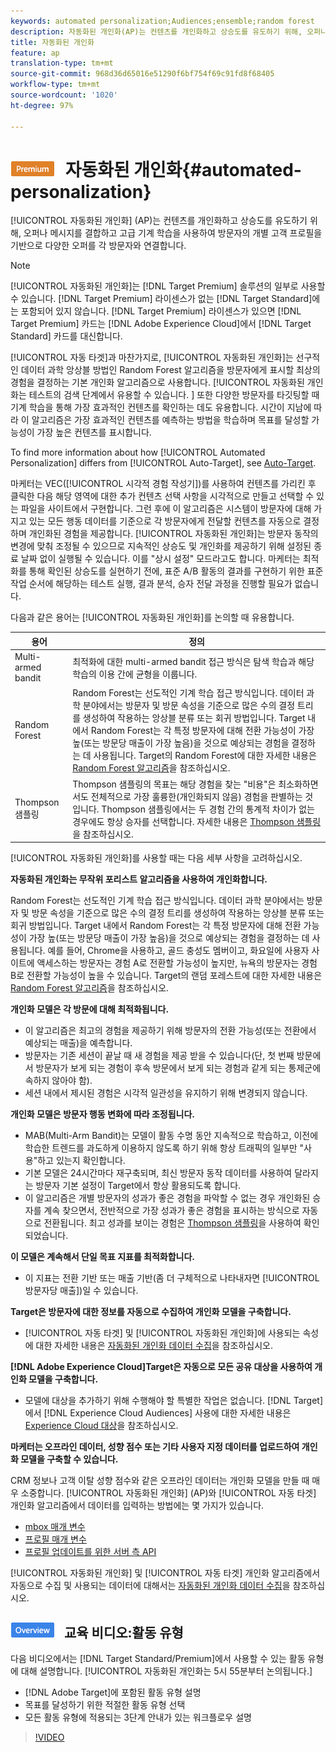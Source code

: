 ```yaml
---
keywords: automated personalization;Audiences;ensemble;random forest
description: 자동화된 개인화(AP)는 컨텐츠를 개인화하고 상승도를 유도하기 위해, 오퍼나 메시지를 결합하고 고급 기계 학습을 사용하여 방문자의 개별 고객 프로필을 기반으로 다양한 오퍼를 각 방문자와 연결합니다.
title: 자동화된 개인화
feature: ap
translation-type: tm+mt
source-git-commit: 968d36d65016e51290f6bf754f69c91fd8f68405
workflow-type: tm+mt
source-wordcount: '1020'
ht-degree: 97%

---
```



# ![PREMIUM](/help/assets/premium.png) 자동화된 개인화{#automated-personalization}

[!UICONTROL 자동화된 개인화] (AP)는 컨텐츠를 개인화하고 상승도를 유도하기 위해, 오퍼나 메시지를 결합하고 고급 기계 학습을 사용하여 방문자의 개별 고객 프로필을 기반으로 다양한 오퍼를 각 방문자와 연결합니다.

>[!NOTE]
>
>[!UICONTROL 자동화된 개인화]는 [!DNL Target Premium] 솔루션의 일부로 사용할 수 있습니다. [!DNL Target Premium] 라이센스가 없는 [!DNL Target Standard]에는 포함되어 있지 않습니다. [!DNL Target Premium] 라이센스가 있으면 [!DNL Target Premium] 카드는 [!DNL Adobe Experience Cloud]에서 [!DNL Target Standard] 카드를 대신합니다.

[!UICONTROL 자동 타겟]과 마찬가지로, [!UICONTROL 자동화된 개인화]는 선구적인 데이터 과학 앙상블 방법인 Random Forest 알고리즘을 방문자에게 표시할 최상의 경험을 결정하는 기본 개인화 알고리즘으로 사용합니다. [!UICONTROL 자동화된 개인화는 테스트의 검색 단계에서 유용할 수 있습니다. ] 또한 다양한 방문자를 타깃팅할 때 기계 학습을 통해 가장 효과적인 컨텐츠를 확인하는 데도 유용합니다. 시간이 지남에 따라 이 알고리즘은 가장 효과적인 컨텐츠를 예측하는 방법을 학습하며 목표를 달성할 가능성이 가장 높은 컨텐츠를 표시합니다.

To find more information about how [!UICONTROL Automated Personalization] differs from [!UICONTROL Auto-Target], see [Auto-Target](/help/c-activities/auto-target/auto-target-to-optimize.md).

마케터는 VEC([!UICONTROL 시각적 경험 작성기])를 사용하여 컨텐츠를 가리킨 후 클릭한 다음 해당 영역에 대한 추가 컨텐츠 선택 사항을 시각적으로 만들고 선택할 수 있는 파일을 사이트에서 구현합니다. 그런 후에 이 알고리즘은 시스템이 방문자에 대해 가지고 있는 모든 행동 데이터를 기준으로 각 방문자에게 전달할 컨텐츠를 자동으로 결정하며 개인화된 경험을 제공합니다. [!UICONTROL 자동화된 개인화]는 방문자 동작의 변경에 맞춰 조정될 수 있으므로 지속적인 상승도 및 개인화를 제공하기 위해 설정된 종료 날짜 없이 실행될 수 있습니다. 이를 &quot;상시 설정&quot; 모드라고도 합니다. 마케터는 최적화를 통해 확인된 상승도를 실현하기 전에, 표준 A/B 활동의 결과를 구현하기 위한 표준 작업 순서에 해당하는 테스트 실행, 결과 분석, 승자 전달 과정을 진행할 필요가 없습니다.

다음과 같은 용어는 [!UICONTROL 자동화된 개인화]를 논의할 때 유용합니다.

| 용어 | 정의 |
|---|---|
| Multi-armed bandit | 최적화에 대한 multi-armed bandit 접근 방식은 탐색 학습과 해당 학습의 이용 간에 균형을 이룹니다. |
| Random Forest | Random Forest는 선도적인 기계 학습 접근 방식입니다. 데이터 과학 분야에서는 방문자 및 방문 속성을 기준으로 많은 수의 결정 트리를 생성하여 작용하는 앙상블 분류 또는 회귀 방법입니다. Target 내에서 Random Forest는 각 특정 방문자에 대해 전환 가능성이 가장 높(또는 방문당 매출이 가장 높음)을 것으로 예상되는 경험을 결정하는 데 사용됩니다. Target의 Random Forest에 대한 자세한 내용은 [Random Forest 알고리즘](/help/c-activities/t-automated-personalization/algo-random-forest.md)을 참조하십시오. |
| Thompson 샘플링 | Thompson 샘플링의 목표는 해당 경험을 찾는 &quot;비용&quot;은 최소화하면서도 전체적으로 가장 훌륭한(개인화되지 않음) 경험을 판별하는 것입니다. Thompson 샘플링에서는 두 경험 간의 통계적 차이가 없는 경우에도 항상 승자를 선택합니다. 자세한 내용은 [Thompson 샘플링](https://en.wikipedia.org/wiki/Thompson_sampling)을 참조하십시오. |

[!UICONTROL 자동화된 개인화]를 사용할 때는 다음 세부 사항을 고려하십시오.

**자동화된 개인화는 무작위 포리스트 알고리즘을 사용하여 개인화합니다.**

Random Forest는 선도적인 기계 학습 접근 방식입니다. 데이터 과학 분야에서는 방문자 및 방문 속성을 기준으로 많은 수의 결정 트리를 생성하여 작용하는 앙상블 분류 또는 회귀 방법입니다. Target 내에서 Random Forest는 각 특정 방문자에 대해 전환 가능성이 가장 높(또는 방문당 매출이 가장 높음)을 것으로 예상되는 경험을 결정하는 데 사용됩니다. 예를 들어, Chrome을 사용하고, 골드 충성도 멤버이고, 화요일에 사용자 사이트에 액세스하는 방문자는 경험 A로 전환할 가능성이 높지만, 뉴욕의 방문자는 경험 B로 전환할 가능성이 높을 수 있습니다. Target의 랜덤 포레스트에 대한 자세한 내용은 [Random Forest 알고리즘](/help/c-activities/t-automated-personalization/algo-random-forest.md)을 참조하십시오.

**개인화 모델은 각 방문에 대해 최적화됩니다.**

* 이 알고리즘은 최고의 경험을 제공하기 위해 방문자의 전환 가능성(또는 전환에서 예상되는 매출)을 예측합니다.
* 방문자는 기존 세션이 끝날 때 새 경험을 제공 받을 수 있습니다(단, 첫 번째 방문에서 방문자가 보게 되는 경험이 후속 방문에서 보게 되는 경험과 같게 되는 통제군에 속하지 않아야 함).
* 세션 내에서 제시된 경험은 시각적 일관성을 유지하기 위해 변경되지 않습니다.

**개인화 모델은 방문자 행동 변화에 따라 조정됩니다.**

* MAB(Multi-Arm Bandit)는 모델이 활동 수명 동안 지속적으로 학습하고, 이전에 학습한 트렌드를 과도하게 이용하지 않도록 하기 위해 항상 트래픽의 일부만 &quot;사용&quot;하고 있는지 확인합니다.
* 기본 모델은 24시간마다 재구축되며, 최신 방문자 동작 데이터를 사용하여 달라지는 방문자 기본 설정이 Target에서 항상 활용되도록 합니다.
* 이 알고리즘은 개별 방문자의 성과가 좋은 경험을 파악할 수 없는 경우 개인화된 승자를 계속 찾으면서, 전반적으로 가장 성과가 좋은 경험을 표시하는 방식으로 자동으로 전환됩니다. 최고 성과를 보이는 경험은 [Thompson 샘플링](https://en.wikipedia.org/wiki/Thompson_sampling)을 사용하여 확인되었습니다.

**이 모델은 계속해서 단일 목표 지표를 최적화합니다.**

* 이 지표는 전환 기반 또는 매출 기반(좀 더 구체적으로 나타내자면 [!UICONTROL 방문자당 매출])일 수 있습니다.

**Target은 방문자에 대한 정보를 자동으로 수집하여 개인화 모델을 구축합니다.**

* [!UICONTROL 자동 타겟] 및 [!UICONTROL 자동화된 개인화]에 사용되는 속성에 대한 자세한 내용은 [자동화된 개인화 데이터 수집](/help/c-activities/t-automated-personalization/ap-data.md)을 참조하십시오.

**[!DNL Adobe Experience Cloud]Target은 자동으로 모든 공유 대상을 사용하여 개인화 모델을 구축합니다.**

* 모델에 대상을 추가하기 위해 수행해야 할 특별한 작업은 없습니다. [!DNL Target]에서 [!DNL Experience Cloud Audiences] 사용에 대한 자세한 내용은 [Experience Cloud 대상](/help/c-integrating-target-with-mac/mmp.md)을 참조하십시오.

**마케터는 오프라인 데이터, 성향 점수 또는 기타 사용자 지정 데이터를 업로드하여 개인화 모델을 구축할 수 있습니다.**

CRM 정보나 고객 이탈 성향 점수와 같은 오프라인 데이터는 개인화 모델을 만들 때 매우 소중합니다. [!UICONTROL 자동화된 개인화] (AP)와 [!UICONTROL 자동 타겟] 개인화 알고리즘에서 데이터를 입력하는 방법에는 몇 가지가 있습니다.

* [mbox 매개 변수](/help/c-implementing-target/c-considerations-before-you-implement-target/c-methods-to-get-data-into-target/methods-to-get-data-into-target.md#concept_0069C0EFB56C4700BB33F2F35C2B9B17)
* [프로필 매개 변수](/help/c-implementing-target/c-considerations-before-you-implement-target/c-methods-to-get-data-into-target/methods-to-get-data-into-target.md#concept_0069C0EFB56C4700BB33F2F35C2B9B17)
* [프로필 업데이트를 위한 서버 측 API](/help/c-implementing-target/c-considerations-before-you-implement-target/c-methods-to-get-data-into-target/methods-to-get-data-into-target.md#concept_0069C0EFB56C4700BB33F2F35C2B9B17)

[!UICONTROL 자동화된 개인화] 및 [!UICONTROL 자동 타겟] 개인화 알고리즘에서 자동으로 수집 및 사용되는 데이터에 대해서는 [자동화된 개인화 데이터 수집](/help/c-activities/t-automated-personalization/ap-data.md)을 참조하십시오.

## ![개요 배지](/help/assets/overview.png) 교육 비디오:활동 유형

다음 비디오에서는 [!DNL Target Standard/Premium]에서 사용할 수 있는 활동 유형에 대해 설명합니다. [!UICONTROL 자동화된 개인화는 5시 55분부터 논의됩니다.]

* [!DNL Adobe Target]에 포함된 활동 유형 설명
* 목표를 달성하기 위한 적절한 활동 유형 선택
* 모든 활동 유형에 적용되는 3단계 안내가 있는 워크플로우 설명

>[!VIDEO](https://video.tv.adobe.com/v/17386)